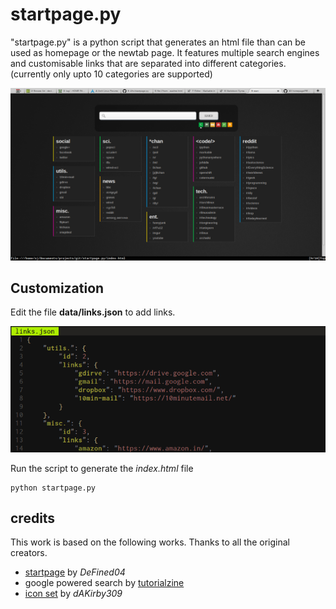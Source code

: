 startpage.py
============

"startpage.py" is a python script that generates an html file than can be used as homepage or the newtab page. It features multiple search engines and customisable links that are separated into different categories. (currently only upto 10 categories are supported)

![alt tag](preview/20141108185942.png "preview")

Customization
-------------

Edit the file __data/links.json__ to add links.

![alt tag](preview/20141108191203.png "editing json")

Run the script to generate the *index.html* file
```
python startpage.py
```

credits
--------
This work is based on the following works. Thanks to all the original creators.

* [startpage](http://www.deviantart.com/art/KMay-Start-Page-184915031) by *DeFined04*
* google powered search by [tutorialzine](http://tutorialzine.com/2010/09/google-powered-site-search-ajax-jquery/)
* [icon set](http://dakirby309.deviantart.com/art/Metro-UI-Icon-Set-725-Icons-280724102) by *dAKirby309*
